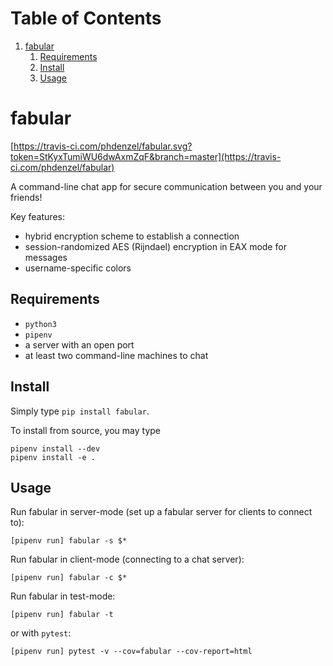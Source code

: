 
# Table of Contents

1.  [fabular](#orgf00e76a)
    1.  [Requirements](#org2e4eb1f)
    2.  [Install](#org3017799)
    3.  [Usage](#org15bea3f)


<a id="orgf00e76a"></a>

# fabular

[https://travis-ci.com/phdenzel/fabular.svg?token=StKyxTumiWU6dwAxmZqF&branch=master](https://travis-ci.com/phdenzel/fabular)

A command-line chat app for secure communication between you and your friends!

Key features:

-   hybrid encryption scheme to establish a connection
-   session-randomized AES (Rijndael) encryption in EAX mode for messages
-   username-specific colors


<a id="org2e4eb1f"></a>

## Requirements

-   `python3`
-   `pipenv`
-   a server with an open port
-   at least two command-line machines to chat


<a id="org3017799"></a>

## Install

Simply type `pip install fabular`.

To install from source, you may type

    pipenv install --dev
    pipenv install -e .


<a id="org15bea3f"></a>

## Usage

Run fabular in server-mode (set up a fabular server for clients to connect to):

    [pipenv run] fabular -s $*

Run fabular in client-mode (connecting to a chat server):

    [pipenv run] fabular -c $*

Run fabular in test-mode:

    [pipenv run] fabular -t

or with `pytest`:

    [pipenv run] pytest -v --cov=fabular --cov-report=html

